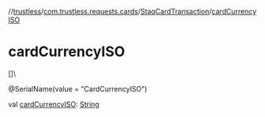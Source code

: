 //[trustless](../../../index.md)/[com.trustless.requests.cards](../index.md)/[StaqCardTransaction](index.md)/[cardCurrencyISO](card-currency-i-s-o.md)

# cardCurrencyISO

[]\

@SerialName(value = &quot;CardCurrencyISO&quot;)

val [cardCurrencyISO](card-currency-i-s-o.md): [String](https://kotlinlang.org/api/latest/jvm/stdlib/kotlin/-string/index.html)

